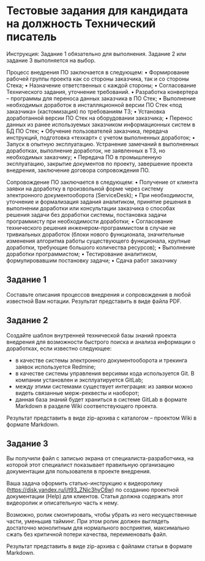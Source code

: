 # Тестовые задания для кандидата на должность Технический писатель

Инструкция: Задание 1 обязательно для выполнения. Задание 2 или задание 3 выполняется на выбор.

Процесс внедрения ПО заключается в следующем:
• Формирование рабочей группы проекта как со стороны заказчика, так и со стороны Стека;
• Назначение ответственных с каждой стороны;
• Согласование Технического задания, уточнение требований.
• Разработка конвертера – программы для переноса данных заказчика в ПО Стек;
• Выполнение необходимых доработок в инсталляционной версии ПО Стек «под заказчика» (кастомизация) по требованиям ТЗ;
• Установка доработанной версии ПО Стек на оборудовании заказчика;
• Перенос данных из ранее используемых заказчиком информационных систем в БД ПО Стек;
• Обучение пользователей заказчика, передача инструкций, подготовка «техкарт» с учетом выполненных доработок;
• Запуск в опытную эксплуатацию. Устранение замечаний в выполненных доработках, выполнение доработок, не заявленных в ТЗ, но необходимых заказчику;
• Передача ПО в промышленную эксплуатацию, закрытие документов по проекту, завершение проекта внедрения, заключение договора сопровождения ПО.

Сопровождение ПО заключается в следующем:
• Получение от клиента заявки на доработку в произвольной форме через систему электронного документооборота (ServiceDesk);
• При необходимости, уточнение и формализация задания аналитиком, принятие решения в выполнении доработки или консультации заказчика о способах решения задачи без доработки системы, постановка задачи программисту при необходимости доработки;
• Согласование технического решения инженером-программистом в случае не тривиальных доработок (блоки нового функционала, значительные изменения алгоритма работы существующего функционала, крупные доработки, требующие большого количества ресурсов);
• Выполнение доработки программистом;
• Тестирование аналитиком, формулировавшим постановку задачи;
• Сдача работ заказчику

## Задание 1

Составьте описания процессов внедрения и сопровождения в любой известной Вам нотации. Результат представить в виде файла PDF.

## Задание 2

Создайте шаблон внутренней технической базы знаний проекта внедрения для возможности быстрого поиска и анализа информации о доработках, если известно следующее:

- в качестве системы электронного документооборота  и трекинга заявок используется Redmine;
- в качестве системы управления версиями кода используется Git. В компании установлен и эксплуатируется GitLab;
- между этими системами существует интеграция: из заявки можно видеть связанные мерж-реквесты и наоборот;
- данная база знаний будет храниться в системе GitLab  в формате Markdown в разделе  Wiki соответствующего проекта.

Результат представить в виде zip-архива с каталогом – проектом Wiki в формате Markdown.

## Задание 3

Вы получили файл с записью экрана от специалиста-разработчика, на которой этот специалист показывает правильную организацию документации для пользователя в проекте внедрения.

Ваша задача оформить статью-инструкцию к видеоролику (<https://disk.yandex.ru/i/t93_ZNic3hyC6w>) по созданию проектной документации (Help) для клиентов. Статья должна содержать этот видеоролик и описательную часть к нему.

Возможно, ролик смонтировать, чтобы убрать из него несущественные части, уменьшив тайминг. При этом ролик должен выглядеть достаточно монолитным для нормального восприятия, максимально сжать без критичной потери качества, переименовать файл.

Результат представить в виде zip-архива с файлами статьи в формате Markdown.
